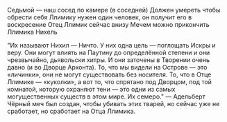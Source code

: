 Седьмой — наш сосед по камере (в соседней)
Должен умереть чтобы обрести себя
Ллимику нужен один человек, он получит его в воскресение
Отец Ллимик сейчас внизу
Мечем можно прикончить Ллимика
Нихель

"Их называют Нихил — Ничто. У них одна цель — поглощать Искры и веру. Они могут влиять на Паутину до определённой степени и они чрезвычайно, дьявольски хитры. И они заточены в Творении очень давно (и во Дворце Архонта). То, что мы видели на Острове — это «личинки», они не могут существовать без носителя. То, что в Отце Ллимике — «куколки», а вот то, что спрятано под Дворцом, под той комнатой, которую охраняют тени — это одни из самых могущественных существ в этом мире. Их семеро." — Адельберт
Чёрный меч был создан, чтобы убивать этих тварей, но сейчас уже не сработает, но сработает на Отца Ллимика. 